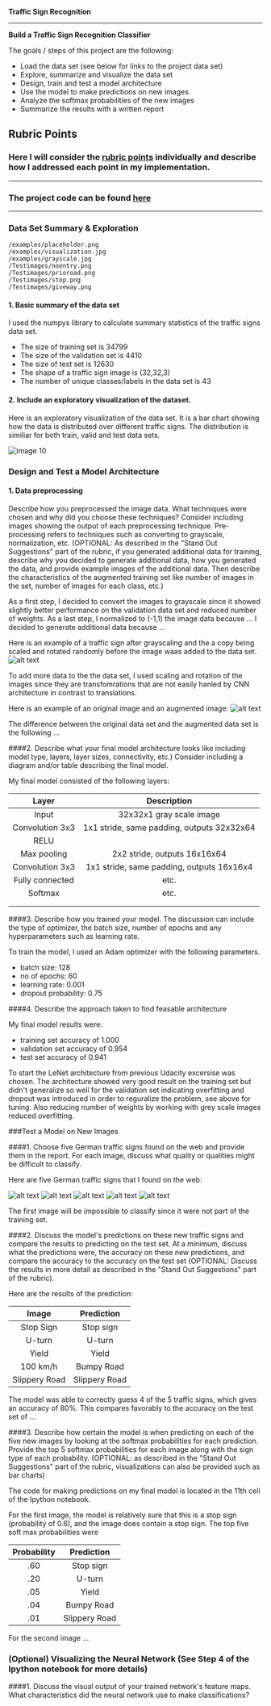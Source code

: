 **Traffic Sign Recognition** 


---

**Build a Traffic Sign Recognition Classifier**

The goals / steps of this project are the following:
* Load the data set (see below for links to the project data set)
* Explore, summarize and visualize the data set
* Design, train and test a model architecture
* Use the model to make predictions on new images
* Analyze the softmax probabilities of the new images
* Summarize the results with a written report


[//]: # (Image References)

[image1]: ./examples/visualization.jpg "Visualization"
[image2]: ./examples/grayscale.jpg "Grayscaling"
[image3]: ./examples/random_noise.jpg "Random Noise"
[image4]: ./examples/placeholder.png "Traffic Sign 1"
[image5]: ./examples/placeholder.png "Traffic Sign 2"
[image6]: ./examples/placeholder.png "Traffic Sign 3"
[image7]: ./examples/placeholder.png "Traffic Sign 4"
[image8]: ./examples/placeholder.png "Traffic Sign 5"
[image10]: ./data_dist.png "Data distribution"

## Rubric Points
### Here I will consider the [rubric points](https://review.udacity.com/#!/rubrics/481/view) individually and describe how I addressed each point in my implementation.  

---
### The project code can be found [here](https://github.com/ChristerAkerblom/Udacity/blob/master/Traffic_Sign_Classifier-Grey%20scale-v2.ipynb) 
---

### Data Set Summary & Exploration

	/examples/placeholder.png 	
	/examples/visualization.jpg 	
	/examples/grayscale.jpg 	
	/Testimages/noentry.png 	
	/Testimages/prioroad.png 	
	/Testimages/stop.png 	
	/Testimages/giveway.png 
	
#### 1. Basic summary of the data set
I used the numpys library to calculate summary statistics of the traffic signs data set.

* The size of training set is 34799
* The size of the validation set is 4410
* The size of test set is 12630
* The shape of a traffic sign image is (32,32,3)
* The number of unique classes/labels in the data set is 43

#### 2. Include an exploratory visualization of the dataset.
Here is an exploratory visualization of the data set. It is a bar chart showing how the data is distributed over different traffic signs. The distribution is similiar for both train, valid and test data sets.

![image 10](https://github.com/ChristerAkerblom/Udacity/blob/master/data_dist.png)


### Design and Test a Model Architecture

#### 1. Data preprocessing
Describe how you preprocessed the image data. What techniques were chosen and why did you choose these techniques? Consider including images showing the output of each preprocessing technique. Pre-processing refers to techniques such as converting to grayscale, normalization, etc. (OPTIONAL: As described in the "Stand Out Suggestions" part of the rubric, if you generated additional data for training, describe why you decided to generate additional data, how you generated the data, and provide example images of the additional data. Then describe the characteristics of the augmented training set like number of images in the set, number of images for each class, etc.)

As a first step, I decided to convert the images to grayscale since it showed slightly better performance on the validation data set and reduced number of weights. 
As a last step, I normalized to (-1,1) the image data because ...
I decided to generate additional data because ... 

Here is an example of a traffic sign after grayscaling and the a copy being scaled and rotated randomly before the image waas added to the data set.
![alt text](https://github.com/ChristerAkerblom/Udacity/blob/master/scale_rot.png)

To add more data to the the data set, I used scaling and rotation of the images since they are transfomrations that are not easily hanled by CNN architecture in contrast to translations.

Here is an example of an original image and an augmented image:
![alt text](https://github.com/ChristerAkerblom/Udacity/blob/master/scale_rot.png)

The difference between the original data set and the augmented data set is the following ... 


####2. Describe what your final model architecture looks like including model type, layers, layer sizes, connectivity, etc.) Consider including a diagram and/or table describing the final model.

My final model consisted of the following layers:

| Layer         		|     Description	        					| 
|:---------------------:|:---------------------------------------------:| 
| Input         		| 32x32x1 gray scale image   					| 
| Convolution 3x3     	| 1x1 stride, same padding, outputs 32x32x64 	|
| RELU					|												|
| Max pooling	      	| 2x2 stride,  outputs 16x16x64 				|
| Convolution 3x3	    | 1x1 stride, same padding, outputs 16x16x4     |
| Fully connected		| etc.        									|
| Softmax				| etc.        									|
|						|												|
|						|												|
 


####3. Describe how you trained your model. The discussion can include the type of optimizer, the batch size, number of epochs and any hyperparameters such as learning rate.

To train the model, I used an Adam optimizer with the following parameters.

* batch size: 128
* no of epochs: 60
* learning rate: 0.001
* dropout probability: 0.75

####4. Describe the approach taken to find feasable architecture 

My final model results were:
* training set accuracy of 1.000
* validation set accuracy of 0.954
* test set accuracy of 0.941

To start the LeNet architecture from previous Udacity excersise was chosen. The architecture showed very good result on the training set but didn't generalize so well for the validation set indicating overfitting and dropout was introduced in order to reguralize the problem, see above for tuning. Also reducing number of weights by working with grey scale images reduced overfitting. 


###Test a Model on New Images

####1. Choose five German traffic signs found on the web and provide them in the report. For each image, discuss what quality or qualities might be difficult to classify.

Here are five German traffic signs that I found on the web:

![alt text][image4] ![alt text][image5] ![alt text][image6] 
![alt text][image7] ![alt text][image8]

The first image will be impossible to classify since it were not part of the training set.

####2. Discuss the model's predictions on these new traffic signs and compare the results to predicting on the test set. At a minimum, discuss what the predictions were, the accuracy on these new predictions, and compare the accuracy to the accuracy on the test set (OPTIONAL: Discuss the results in more detail as described in the "Stand Out Suggestions" part of the rubric).

Here are the results of the prediction:

| Image			        |     Prediction	        					| 
|:---------------------:|:---------------------------------------------:| 
| Stop Sign      		| Stop sign   									| 
| U-turn     			| U-turn 										|
| Yield					| Yield											|
| 100 km/h	      		| Bumpy Road					 				|
| Slippery Road			| Slippery Road      							|


The model was able to correctly guess 4 of the 5 traffic signs, which gives an accuracy of 80%. This compares favorably to the accuracy on the test set of ...

####3. Describe how certain the model is when predicting on each of the five new images by looking at the softmax probabilities for each prediction. Provide the top 5 softmax probabilities for each image along with the sign type of each probability. (OPTIONAL: as described in the "Stand Out Suggestions" part of the rubric, visualizations can also be provided such as bar charts)

The code for making predictions on my final model is located in the 11th cell of the Ipython notebook.

For the first image, the model is relatively sure that this is a stop sign (probability of 0.6), and the image does contain a stop sign. The top five soft max probabilities were

| Probability         	|     Prediction	        					| 
|:---------------------:|:---------------------------------------------:| 
| .60         			| Stop sign   									| 
| .20     				| U-turn 										|
| .05					| Yield											|
| .04	      			| Bumpy Road					 				|
| .01				    | Slippery Road      							|


For the second image ... 

### (Optional) Visualizing the Neural Network (See Step 4 of the Ipython notebook for more details)
####1. Discuss the visual output of your trained network's feature maps. What characteristics did the neural network use to make classifications?
